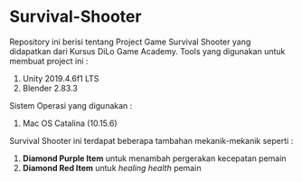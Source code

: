 # Survival-Shooter

Repository ini berisi tentang Project Game Survival Shooter yang didapatkan dari Kursus DiLo Game Academy.
Tools yang digunakan untuk membuat project ini :
1. Unity 2019.4.6f1 LTS
2. Blender 2.83.3

Sistem Operasi yang digunakan :
1.  Mac OS Catalina (10.15.6)

Survival Shooter ini terdapat beberapa tambahan mekanik-mekanik seperti :
1. **Diamond Purple Item** untuk menambah pergerakan kecepatan pemain
2. **Diamond Red Item** untuk *healing health* pemain
